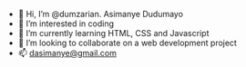 - 👋 Hi, I’m @dumzarian. Asimanye Dudumayo
- 👀 I’m interested in coding
- 🌱 I’m currently learning HTML, CSS and Javascript
- 💞️ I’m looking to collaborate on a web development project
- 📫 dasimanye@gmail.com

<!---
dumzarian/dumzarian is a ✨ special ✨ repository because its `README.md` (this file) appears on your GitHub profile.
You can click the Preview link to take a look at your changes.
--->
